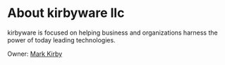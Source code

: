 # About kirbyware llc

kirbyware is focused on helping business and organizations harness the power of today leading technologies.

Owner: [Mark Kirby](https://www.kirbymark.dev/about)
